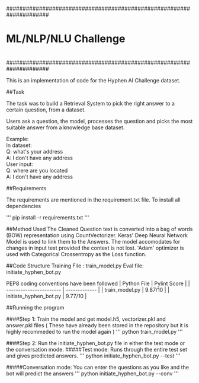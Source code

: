 #####################################################################
#				ML/NLP/NLU Challenge								#
#														#
#####################################################################

This is an implementation of code for the Hyphen AI Challenge dataset.

##Task

The task was to build a Retrieval System to pick the right answer
to a certain question, from a dataset.

Users ask a question, the model, processes the question and picks the
most suitable answer from a knowledge base dataset.

Example:  
     In dataset:  
         Q: what's your address  
         A: I don't have any address  
     User input:  
        Q: where are you located  
        A: I don't have any address

##Requirements

The requirements are mentioned in the requirement.txt file. To install all dependencies

'''
pip install -r requirements.txt
'''

##Method Used
The Cleaned Question text is converted into a bag of words (BOW) representation using CountVectorizer. Keras' Deep Neural Network Model is used to link them to the Answers. The model accomodates for changes in input text provided the context is not lost. 'Adam' optimizer is used with Categorical Crossentropy as the Loss function.

##Code Structure
Training File : train_model.py
Eval file: initiate_hyphen_bot.py

PEP8 coding conventions have been followed
| Python File    	   | Pylint Score  |
| -----------------------  | ------------- |
| train_model.py 	   |    9.87/10    |
| initiate_hyphen_bot.py   |    9.77/10    |


##Running the program

####Step 1: Train the model and get model.h5, vectorizer.pkl and answer.pkl files ( These have already been stored in the repository but it is highly recommeded to run the model again )
'''
python train_model.py
'''

####Step 2: Run the initiate_hyphen_bot.py file in either the test mode or the conversation mode. 
#####Test mode:
Runs through the entire test set and gives predicted answers. 
'''
python initiate_hyphen_bot.py --test
'''

#####Conversation mode:
You can enter the questions as you like and the bot will predict the answers
'''
python initiate_hyphen_bot.py --conv
'''


